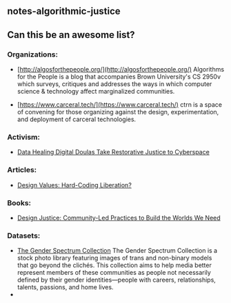 ## notes-algorithmic-justice


## Can this be an awesome list?

### Organizations:
- [http://algosforthepeople.org/](http://algosforthepeople.org/)
Algorithms for the People is a blog that accompanies Brown University's CS 2950v which surveys, critiques and addresses the ways in which computer science & technology affect marginalized communities.

- [https://www.carceral.tech/](https://www.carceral.tech/)
ctrn is a space of convening for those organizing against the design, experimentation, and deployment of carceral technologies.

### Activism:
- [Data Healing Digital Doulas Take Restorative Justice to Cyberspace](https://www.bitchmedia.org/article/digital-doulas-fixing-data-trauma)

### Articles:
- [Design Values: Hard-Coding Liberation?](https://design-justice.pubpub.org/pub/3h2zq86d/release/1)

### Books:
- [Design Justice: Community-Led Practices to Build the Worlds We Need](https://mitpress.mit.edu/books/design-justice)



### Datasets:
- [The Gender Spectrum Collection](https://genderphotos.vice.com/) 
The Gender Spectrum Collection is a stock photo library featuring images of trans and non-binary models that go beyond the clichés. This collection aims to help media better represent members of these communities as people not necessarily defined by their gender identities—people with careers, relationships, talents, passions, and home lives.
- 
